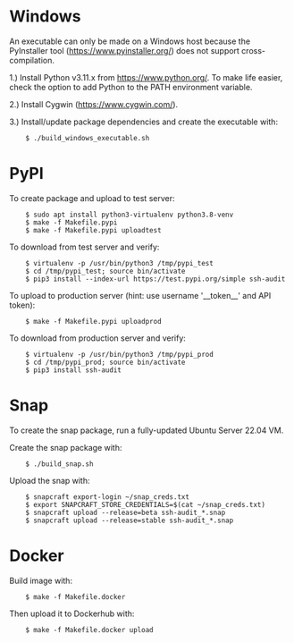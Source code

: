 # Windows

An executable can only be made on a Windows host because the PyInstaller tool (https://www.pyinstaller.org/) does not support cross-compilation.

1.) Install Python v3.11.x from https://www.python.org/.  To make life easier, check the option to add Python to the PATH environment variable.

2.) Install Cygwin (https://www.cygwin.com/).

3.) Install/update package dependencies and create the executable with:

```
    $ ./build_windows_executable.sh
```


# PyPI

To create package and upload to test server:

```
    $ sudo apt install python3-virtualenv python3.8-venv
    $ make -f Makefile.pypi
    $ make -f Makefile.pypi uploadtest
```

To download from test server and verify:

```
    $ virtualenv -p /usr/bin/python3 /tmp/pypi_test
    $ cd /tmp/pypi_test; source bin/activate
    $ pip3 install --index-url https://test.pypi.org/simple ssh-audit
```

To upload to production server (hint: use username '\_\_token\_\_' and API token):

```
    $ make -f Makefile.pypi uploadprod
```

To download from production server and verify:

```
    $ virtualenv -p /usr/bin/python3 /tmp/pypi_prod
    $ cd /tmp/pypi_prod; source bin/activate
    $ pip3 install ssh-audit
```


# Snap

To create the snap package, run a fully-updated Ubuntu Server 22.04 VM.

Create the snap package with:
```
    $ ./build_snap.sh
```

Upload the snap with:

```
    $ snapcraft export-login ~/snap_creds.txt
    $ export SNAPCRAFT_STORE_CREDENTIALS=$(cat ~/snap_creds.txt)
    $ snapcraft upload --release=beta ssh-audit_*.snap
    $ snapcraft upload --release=stable ssh-audit_*.snap
```


# Docker

Build image with:

```
    $ make -f Makefile.docker
```

Then upload it to Dockerhub with:

```
    $ make -f Makefile.docker upload
```
